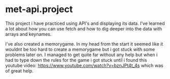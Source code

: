 # met-api.project
This project i have practiced using API's and displaying its data. I've learned
a lot about how you can use fetch and how to dig deeper into the data with arrays
and keynames.

I've also created a memorygame. In my head from the start it seemed
like it wouldnt be too hard to create a memorygame but i got stuck with some problems later on.
I managed to get quite far without any help but when i had to type down the rules
for the game i got stuck until i found this youtube video: https://www.youtube.com/watch?v=bznJPt4t_4s
which was of great help.
